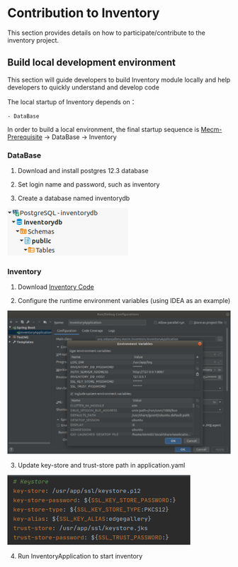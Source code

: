 Contribution to Inventory
==========================

This section provides details on how to participate/contribute to the inventory project. 

## Build local development environment

This section will guide developers to build Inventory module locally and help developers to quickly understand and
 develop
 code 

The local startup of Inventory depends on：

```
- DataBase
```
In order to build a local environment, the final startup sequence is [Mecm-Prerequisite](MECM_Prerequisite.md) -> DataBase -> Inventory

### DataBase

1. Download and install postgres 12.3 database 

2. Set login name and password, such as inventory

3. Create a database named inventorydb

![](/uploads/images/2020/0924/inventory-db.png "inventory-db.png")

### Inventory

1. Download [Inventory Code](https://gitee.com/edgegallery/mecm-inventory/)

2. Configure the runtime environment variables (using IDEA as an example)

![](/uploads/images/2020/0924/inventory.png "inventory.png")

3. Update key-store and trust-store path in application.yaml

![](/uploads/images/2020/0924/key-store.png "key-store.png")

4. Run InventoryApplication to start inventory
